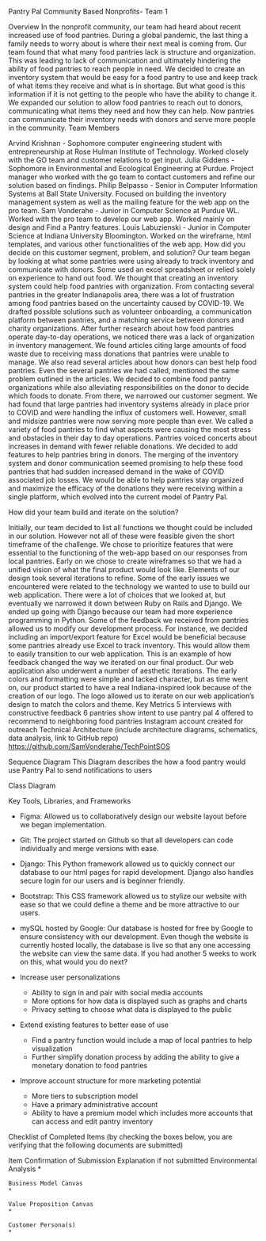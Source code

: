 ﻿Pantry Pal
Community Based Nonprofits- Team 1


Overview
In the nonprofit community, our team had heard about recent increased use of food pantries. During a global pandemic, the last thing a family needs to worry about is where their next meal is coming from. Our team found that what many food pantries lack is structure and organization. This was leading to lack of communication and ultimately hindering the ability of food pantries to reach people in need. We decided to create an inventory system that would be easy for a food pantry to use and keep track of what items they receive and what is in shortage. But what good is this information if it is not getting to the people who have the ability to change it. We expanded our solution to allow food pantries to reach out to donors, communicating what items they need and how they can help. Now pantries can communicate their inventory needs with donors and serve more people in the community.
Team Members


Arvind Krishnan - Sophomore computer engineering student with entrepreneurship at Rose Hulman Institute of Technology. Worked closely with the GO team and customer relations to get input. 
Julia Giddens - Sophomore in Environmental and Ecological Engineering at Purdue. Project manager who worked with the go team to contact customers and refine our solution based on findings. 
Philip Belpasso - Senior in Computer Information Systems at Ball State University. Focused on building the inventory management system as well as the mailing feature for the web app on the pro team.
Sam Vonderahe -  Junior in Computer Science at Purdue WL. Worked with the pro team to develop our web app. Worked mainly on design and Find a Pantry features.
Louis Labuzienski - Junior in Computer Science at Indiana University Bloomington. Worked on the wireframe, html templates, and various other functionalities of the web app. 
How did you decide on this customer segment, problem, and solution?
Our team began by looking at what some pantries were using already to track inventory and communicate with donors. Some used an excel spreadsheet or relied solely on experience to hand out food. We thought that creating an inventory system could help food pantries with organization. From contacting several pantries in the greater Indianapolis area, there was a lot of frustration among food pantries based on the uncertainty caused by COVID-19. We drafted possible solutions such as volunteer onboarding, a communication platform between pantries, and a matching service between donors and charity organizations. After further research about how food pantries operate day-to-day operations, we noticed there was a lack of organization in inventory management. We found articles citing large amounts of food waste due to receiving mass donations that pantries were unable to manage. We also read several articles about how donors can best help food pantries. Even the several pantries we had called, mentioned the same problem outlined in the articles.  We decided to combine food pantry organizations while also alleviating responsibilities on the donor to decide which foods to donate. From there, we narrowed our customer segment. We had found that large pantries had inventory systems already in place prior to COVID and were handling the influx of customers well. However, small and midsize pantries were now serving more people than ever. We called a variety of food pantries to find what aspects were causing the most stress and obstacles in their day to day operations. Pantries voiced concerts about increases in demand with fewer reliable donations. We decided to add features to help pantries bring in donors. The merging of the inventory system and donor communication seemed promising to help these food pantries that had sudden increased demand in the wake of COVID associated job losses. We would be able to help pantries stay organized and maximize the efficacy of the donations they were receiving within a single platform, which evolved into the current model of Pantry Pal. 




How did your team build and iterate on the solution?


Initially, our team decided to list all functions we thought could be included in our solution. However not all of these were feasible given the short timeframe of the challenge. We chose to prioritize features that were essential to the functioning of the web-app based on our responses from local pantries. Early on we chose to create wireframes so that we had a unified vision of what the final product would look like. Elements of our design took several iterations to refine. Some of the early issues we encountered were related to the technology we wanted to use to build our web application. There were a lot of choices that we looked at, but eventually we narrowed it down between Ruby on Rails and Django. We ended up going with Django because our team had more experience programming in Python. Some of the feedback we received from pantries allowed us to modify our development process. For instance, we decided including an import/export feature for Excel would be beneficial because some pantries already use Excel to track inventory. This would allow them to easily transition to our web application. This is an example of how feedback changed the way we iterated on our final product. Our web application also underwent a number of aesthetic iterations. The early colors and formatting were simple and lacked character, but as time went on, our product started to have a real Indiana-inspired look because of the creation of our logo. The logo allowed us to iterate on our web application’s design to match the colors and theme.
Key Metrics
5 interviews with constructive feedback
6 pantries show intent to use pantry pal
4 offered to recommend to neighboring food pantries
Instagram account created for outreach
Technical Architecture
(include architecture diagrams, schematics, data analysis, link to GitHub repo)
https://github.com/SamVonderahe/TechPointSOS






Sequence Diagram
This Diagram describes the how a food pantry would use Pantry Pal to send notifications to users
  

Class Diagram
  

Key Tools, Libraries, and Frameworks


* Figma: Allowed us to collaboratively design our website layout before we began implementation.
* Git: The project started on Github so that all developers can code individually and merge versions with ease.
* Django: This Python framework allowed us to quickly connect our database to our html pages for rapid development. Django also handles secure login for our users and is beginner friendly.
* Bootstrap: This CSS framework allowed us to stylize our website with ease so that we could define a theme and be more attractive to our users.
* mySQL hosted by Google: Our database is hosted for free by Google to ensure consistency with our development. Even though the website is currently hosted locally, the database is live so that any one accessing the website can view the same data.
If you had another 5 weeks to work on this, what would you do next?


* Increase user personalizations
   * Ability to sign in and pair with social media accounts
   * More options for how data is displayed such as graphs and charts
   * Privacy setting to choose what data is displayed to the public
* Extend existing features to better ease of use
   * Find a pantry function would include a map of local pantries to help visualization
   * Further simplify donation process by adding the ability to give a monetary donation to food pantries
* Improve account structure for more marketing potential
   * More tiers to subscription model
   * Have a primary administrative account
   * Ability to have a premium model which includes more accounts that can access and edit pantry inventory


Checklist of Completed Items
(by checking the boxes below, you are verifying that the following documents are submitted)


Item
	Confirmation of Submission
	Explanation if not submitted
	Environmental Analysis
	* 	

	Business Model Canvas
	* 	

	Value Proposition Canvas
	* 	

	Customer Persona(s)
	*